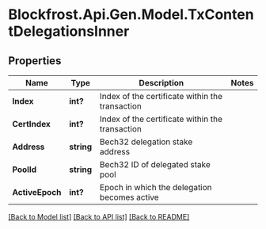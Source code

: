 # Blockfrost.Api.Gen.Model.TxContentDelegationsInner
## Properties

Name | Type | Description | Notes
------------ | ------------- | ------------- | -------------
**Index** | **int?** | Index of the certificate within the transaction | 
**CertIndex** | **int?** | Index of the certificate within the transaction | 
**Address** | **string** | Bech32 delegation stake address | 
**PoolId** | **string** | Bech32 ID of delegated stake pool | 
**ActiveEpoch** | **int?** | Epoch in which the delegation becomes active | 

[[Back to Model list]](../README.md#documentation-for-models) [[Back to API list]](../README.md#documentation-for-api-endpoints) [[Back to README]](../README.md)


